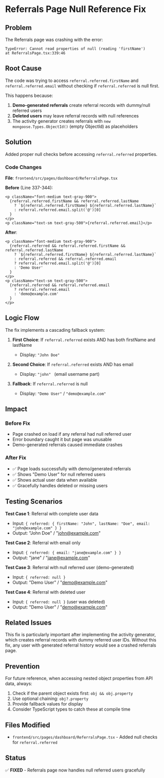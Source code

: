 # Referrals Page Null Reference Fix

## Problem
The Referrals page was crashing with the error:
```
TypeError: Cannot read properties of null (reading 'firstName')
at ReferralsPage.tsx:339:46
```

## Root Cause
The code was trying to access `referral.referred.firstName` and `referral.referred.email` without checking if `referral.referred` is null first.

This happens because:
1. **Demo-generated referrals** create referral records with dummy/null referred users
2. **Deleted users** may leave referral records with null references
3. The activity generator creates referrals with `new mongoose.Types.ObjectId()` (empty ObjectId) as placeholders

## Solution
Added proper null checks before accessing `referral.referred` properties.

### Code Changes

**File**: `frontend/src/pages/dashboard/ReferralsPage.tsx`

**Before** (Line 337-344):
```tsx
<p className="font-medium text-gray-900">
  {referral.referred.firstName && referral.referred.lastName
    ? `${referral.referred.firstName} ${referral.referred.lastName}`
    : referral.referred.email.split('@')[0]
  }
</p>
<p className="text-sm text-gray-500">{referral.referred.email}</p>
```

**After**:
```tsx
<p className="font-medium text-gray-900">
  {referral.referred && referral.referred.firstName && referral.referred.lastName
    ? `${referral.referred.firstName} ${referral.referred.lastName}`
    : referral.referred && referral.referred.email
    ? referral.referred.email.split('@')[0]
    : 'Demo User'
  }
</p>
<p className="text-sm text-gray-500">
  {referral.referred && referral.referred.email 
    ? referral.referred.email 
    : 'demo@example.com'
  }
</p>
```

## Logic Flow

The fix implements a cascading fallback system:

1. **First Choice**: If `referral.referred` exists AND has both firstName and lastName
   - Display: `"John Doe"`

2. **Second Choice**: If `referral.referred` exists AND has email
   - Display: `"john" ` (email username part)

3. **Fallback**: If `referral.referred` is null
   - Display: `"Demo User"` / `"demo@example.com"`

## Impact

### Before Fix
- Page crashed on load if any referral had null referred user
- Error boundary caught it but page was unusable
- Demo-generated referrals caused immediate crashes

### After Fix
- ✅ Page loads successfully with demo/generated referrals
- ✅ Shows "Demo User" for null referred users
- ✅ Shows actual user data when available
- ✅ Gracefully handles deleted or missing users

## Testing Scenarios

**Test Case 1**: Referral with complete user data
- Input: `{ referred: { firstName: "John", lastName: "Doe", email: "john@example.com" } }`
- Output: "John Doe" / "john@example.com"

**Test Case 2**: Referral with email only
- Input: `{ referred: { email: "jane@example.com" } }`
- Output: "jane" / "jane@example.com"

**Test Case 3**: Referral with null referred user (demo-generated)
- Input: `{ referred: null }`
- Output: "Demo User" / "demo@example.com"

**Test Case 4**: Referral with deleted user
- Input: `{ referred: null }` (user was deleted)
- Output: "Demo User" / "demo@example.com"

## Related Issues

This fix is particularly important after implementing the activity generator, which creates referral records with dummy referred user IDs. Without this fix, any user with generated referral history would see a crashed referrals page.

## Prevention

For future reference, when accessing nested object properties from API data, always:
1. Check if the parent object exists first: `obj && obj.property`
2. Use optional chaining: `obj?.property`
3. Provide fallback values for display
4. Consider TypeScript types to catch these at compile time

## Files Modified
- `frontend/src/pages/dashboard/ReferralsPage.tsx` - Added null checks for `referral.referred`

## Status
✅ **FIXED** - Referrals page now handles null referred users gracefully
